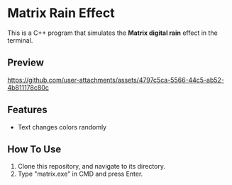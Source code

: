# Matrix Rain Effect

This is a C++ program that simulates the **Matrix digital rain** effect in the terminal.

## Preview

https://github.com/user-attachments/assets/4797c5ca-5566-44c5-ab52-4b811178c80c

## Features
- Text changes colors randomly

## How To Use
1. Clone this repository, and navigate to its directory.
2. Type "matrix.exe" in CMD and press Enter.
